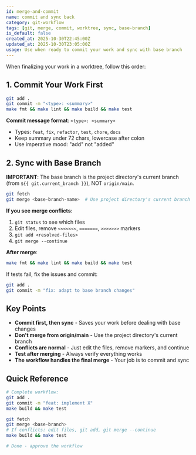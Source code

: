 ```yaml
---
id: merge-and-commit
name: commit and sync back
category: git-workflow
tags: [git, merge, commit, worktree, sync, base-branch]
is_default: false
created_at: 2025-10-30T22:45:00Z
updated_at: 2025-10-30T23:05:00Z
usage: Use when ready to commit your work and sync with base branch
---
```


When finalizing your work in a worktree, follow this order:

## 1. Commit Your Work First

```bash
git add .
git commit -m "<type>: <summary>"
make fmt && make lint && make build && make test
```

**Commit message format**: `<type>: <summary>`
- Types: `feat`, `fix`, `refactor`, `test`, `chore`, `docs`
- Keep summary under 72 chars, lowercase after colon
- Use imperative mood: "add" not "added"

## 2. Sync with Base Branch

**IMPORTANT**: The base branch is the project directory's current branch (from `${{ git.current_branch }}`), NOT `origin/main`.

```bash
git fetch
git merge <base-branch-name>  # Use project directory's current branch
```

**If you see merge conflicts**:
1. `git status` to see which files
2. Edit files, remove `<<<<<<<`, `=======`, `>>>>>>>` markers
3. `git add <resolved-files>`
4. `git merge --continue`

**After merge**:
```bash
make fmt && make lint && make build && make test
```

If tests fail, fix the issues and commit:
```bash
git add .
git commit -m "fix: adapt to base branch changes"
```

## Key Points

- **Commit first, then sync** - Saves your work before dealing with base changes
- **Don't merge from origin/main** - Use the project directory's current branch
- **Conflicts are normal** - Just edit the files, remove markers, and continue
- **Test after merging** - Always verify everything works
- **The workflow handles the final merge** - Your job is to commit and sync

## Quick Reference

```bash
# Complete workflow:
git add .
git commit -m "feat: implement X"
make build && make test

git fetch
git merge <base-branch>
# If conflicts: edit files, git add, git merge --continue
make build && make test

# Done - approve the workflow
```
